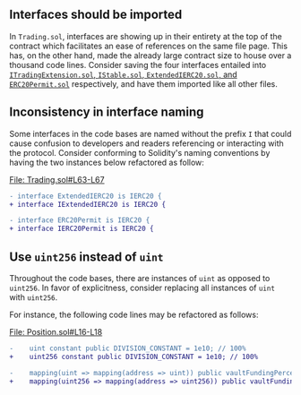 ## Interfaces should be imported
In `Trading.sol`, interfaces are showing up in their entirety at the top of the contract which facilitates an ease of references on the same file page. This has, on the other hand, made the already large contract size to house over a thousand code lines. Consider saving the four interfaces entailed into [`ITradingExtension.sol`, `IStable.sol`, `ExtendedIERC20.sol`, and `ERC20Permit.sol`](https://github.com/code-423n4/2022-12-tigris/blob/main/contracts/Trading.sol#L14-L77) respectively, and have them imported like all other files.

## Inconsistency in interface naming
Some interfaces in the code bases are named without the prefix `I` that could cause confusion to developers and readers referencing or interacting with the protocol. Consider conforming to Solidity's naming conventions by having the two instances below refactored as follow:

[File: Trading.sol#L63-L67](https://github.com/code-423n4/2022-12-tigris/blob/main/contracts/Trading.sol#L63-L67)

``` diff
- interface ExtendedIERC20 is IERC20 {
+ interface IExtendedIERC20 is IERC20 {

- interface ERC20Permit is IERC20 {
+ interface IERC20Permit is IERC20 {
```
## Use `uint256` instead of `uint`
Throughout the code bases, there are instances of `uint` as opposed to `uint256`. In favor of explicitness, consider replacing all instances of `uint` with `uint256`.

For instance, the following code lines may be refactored as follows:

[File: Position.sol#L16-L18](https://github.com/code-423n4/2022-12-tigris/blob/main/contracts/Position.sol#L16-L18)

```diff
-    uint constant public DIVISION_CONSTANT = 1e10; // 100%
+    uint256 constant public DIVISION_CONSTANT = 1e10; // 100%

-    mapping(uint => mapping(address => uint)) public vaultFundingPercent;
+    mapping(uint256 => mapping(address => uint256)) public vaultFundingPercent;
```


